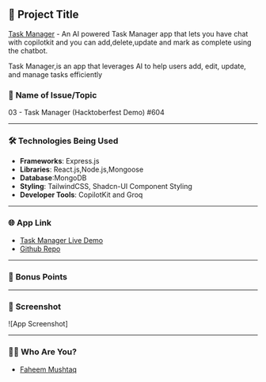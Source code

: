 ## 🚀 **Project Title**

[Task Manager](https://copilotkit-task-manager.vercel.app/) - An AI powered Task Manager app that lets you have chat with copilotkit and you can add,delete,update and mark as complete using the chatbot.

Task Manager,is an app that leverages AI to help users add, edit, update, and manage tasks efficiently

### 📝 **Name of Issue/Topic**

03 - Task Manager (Hacktoberfest Demo) #604

---

### 🛠️ **Technologies Being Used**

- **Frameworks**: Express.js
- **Libraries**: React.js,Node.js,Mongoose
- **Database**:MongoDB
- **Styling**: TailwindCSS, Shadcn-UI Component Styling
- **Developer Tools**: CopilotKit and Groq

---

### 🌐 **App Link**

- [Task Manager Live Demo](https://copilotkit-task-manager.vercel.app/)
- [Github Repo](https://github.com/FaheemOnHub/copilotkit-taskManager)

---

### 🎯 **Bonus Points**

---

### 📸 **Screenshot**

![App Screenshot]

---

### 🙋‍♂️ **Who Are You?**

- [Faheem Mushtaq](https://github.com/FaheemOnHub)
